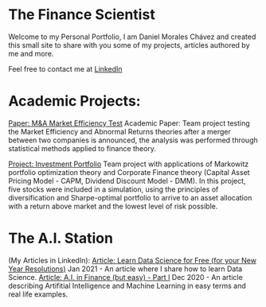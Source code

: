 # The Finance Scientist

Welcome to my Personal Portfolio, I am Daniel Morales Chávez and created this small site to share with you some of my projects, articles authored by me and more.

Feel free to contact me at [LinkedIn](https://www.linkedin.com/in/danielmc21/)


# Academic Projects:
[Paper: M&A Market Efficiency Test](https://github.com/danielmc21/thefinancescientist/blob/main/M%26A%20Market%20Efficiency%20Paper.pdf)
Academic Paper: Team project testing the Market Efficiency and Abnormal Returns theories after a merger between two companies is announced, the analysis was performed through statistical methods applied to finance theory.

[Project: Investment Portfolio](https://github.com/danielmc21/thefinancescientist/blob/main/Investments%20Portfolio%20project.pdf)
Team project with applications of Markowitz portfolio optimization theory and Corporate Finance theory (Capital Asset Pricing Model - CAPM, Dividend Discount Model - DMM). In this project, five stocks were included in a simulation, using the principles of diversification and Sharpe-optimal portfolio to arrive to an asset allocation with a return above market and the lowest level of risk possible.

# The A.I. Station 
(My Articles in LinkedIn):
[Article: Learn Data Science for Free (for your New Year Resolutions)](https://www.linkedin.com/pulse/learn-data-science-free-your-new-year-resolutions-morales-ch%25C3%25A1vez)
Jan 2021 - An article where I share how to learn Data Science.
[Article: A.I. in Finance (but easy) - Part I](https://www.linkedin.com/pulse/ai-finance-easy-part-i-daniel-morales-chávez/)
Dec 2020 - An article describing Artifitial Intelligence and Machine Learning in easy terms and real life examples. 
